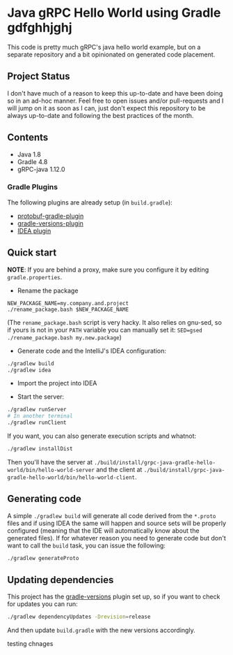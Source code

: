 # Java gRPC Hello World using Gradle gdfghhjghj

This code is pretty much gRPC's java hello world example, but on
a separate repository and a bit opinionated on generated code placement.

## Project Status

I don't have much of a reason to keep this up-to-date and have been doing
so in an ad-hoc manner. Feel free to open issues and/or pull-requests and
I will jump on it as soon as I can, just don't expect this repository
to be always up-to-date and following the best practices of the month.

## Contents

* Java 1.8
* Gradle 4.8
* gRPC-java 1.12.0


### Gradle Plugins

The following plugins are already setup (in `build.gradle`):

* [protobuf-gradle-plugin](https://github.com/google/protobuf-gradle-plugin)
* [gradle-versions-plugin](https://github.com/ben-manes/gradle-versions-plugin)
* [IDEA plugin](https://docs.gradle.org/current/userguide/idea_plugin.html)

## Quick start

**NOTE**: If you are behind a proxy, make sure you configure it by
editing `gradle.properties`.

* Rename the package

```
NEW_PACKAGE_NAME=my.company.and.project
./rename_package.bash $NEW_PACKAGE_NAME
```

(The `rename_package.bash` script is very hacky. It also relies on
gnu-sed, so if yours is not in your `PATH` variable you can manually set
it: `SED=gsed ./rename_package.bash my.new.package`)

* Generate code and the IntelliJ's IDEA configuration:

```sh
./gradlew build
./gradlew idea
```

* Import the project into IDEA

* Start the server:

```sh
./gradlew runServer
# In another terminal
./gradlew runClient
```

If you want, you can also generate execution scripts and whatnot:

```sh
./gradlew installDist
```

Then you'll have the server at
`./build/install/grpc-java-gradle-hello-world/bin/hello-world-server` and the client at
`./build/install/grpc-java-gradle-hello-world/bin/hello-world-client`.

## Generating code

A simple `./gradlew build` will generate all code derived from the `*.proto`
files and if using IDEA the same will happen and source sets will be properly
configured (meaning that the IDE will automatically know about the generated
files). If for whatever reason you need to generate code but don't want to
call the `build` task, you can issue the following:

```sh
./gradlew generateProto
```

## Updating dependencies

This project has the [gradle-versions](https://github.com/ben-manes/gradle-versions-plugin)
plugin set up, so if you want to check for updates you can run:

```sh
./gradlew dependencyUpdates -Drevision=release
```

And then update `build.gradle` with the new versions accordingly.

testing chnages
